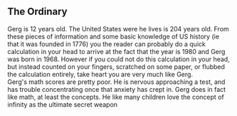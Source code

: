 ## The Ordinary 
Gerg is 12 years old. The United States were he lives is 204 years old. From these pieces of information and some basic knowledge of US history (ie that it was founded in 1776) you the reader can probably do a quick calculation in your head to arrive at the fact that the year is 1980 and Gerg was born in 1968. However if you could not do this calculation in your head, but instead counted on your fingers, scratched on some paper, or flubbed the calculation entirely, take heart you are very much like Gerg.  
Gerg's math scores are pretty poor. He is nervous approaching a test, and has trouble concentrating once that anxiety has crept in. Gerg does in fact like math, at least the concepts.  He like many children love the concept of infinity as the ultimate secret weapon   
